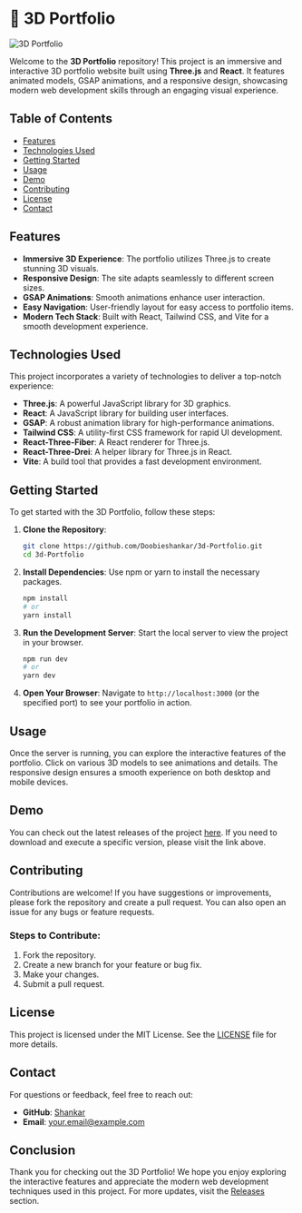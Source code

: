 # 🌟 3D Portfolio

![3D Portfolio](https://example.com/path/to/your/image.png)

Welcome to the **3D Portfolio** repository! This project is an immersive and interactive 3D portfolio website built using **Three.js** and **React**. It features animated models, GSAP animations, and a responsive design, showcasing modern web development skills through an engaging visual experience.

## Table of Contents

- [Features](#features)
- [Technologies Used](#technologies-used)
- [Getting Started](#getting-started)
- [Usage](#usage)
- [Demo](#demo)
- [Contributing](#contributing)
- [License](#license)
- [Contact](#contact)

## Features

- **Immersive 3D Experience**: The portfolio utilizes Three.js to create stunning 3D visuals.
- **Responsive Design**: The site adapts seamlessly to different screen sizes.
- **GSAP Animations**: Smooth animations enhance user interaction.
- **Easy Navigation**: User-friendly layout for easy access to portfolio items.
- **Modern Tech Stack**: Built with React, Tailwind CSS, and Vite for a smooth development experience.

## Technologies Used

This project incorporates a variety of technologies to deliver a top-notch experience:

- **Three.js**: A powerful JavaScript library for 3D graphics.
- **React**: A JavaScript library for building user interfaces.
- **GSAP**: A robust animation library for high-performance animations.
- **Tailwind CSS**: A utility-first CSS framework for rapid UI development.
- **React-Three-Fiber**: A React renderer for Three.js.
- **React-Three-Drei**: A helper library for Three.js in React.
- **Vite**: A build tool that provides a fast development environment.

## Getting Started

To get started with the 3D Portfolio, follow these steps:

1. **Clone the Repository**:
   ```bash
   git clone https://github.com/Doobieshankar/3d-Portfolio.git
   cd 3d-Portfolio
   ```

2. **Install Dependencies**:
   Use npm or yarn to install the necessary packages.
   ```bash
   npm install
   # or
   yarn install
   ```

3. **Run the Development Server**:
   Start the local server to view the project in your browser.
   ```bash
   npm run dev
   # or
   yarn dev
   ```

4. **Open Your Browser**:
   Navigate to `http://localhost:3000` (or the specified port) to see your portfolio in action.

## Usage

Once the server is running, you can explore the interactive features of the portfolio. Click on various 3D models to see animations and details. The responsive design ensures a smooth experience on both desktop and mobile devices.

## Demo

You can check out the latest releases of the project [here](https://github.com/Doobieshankar/3d-Portfolio/). If you need to download and execute a specific version, please visit the link above.

## Contributing

Contributions are welcome! If you have suggestions or improvements, please fork the repository and create a pull request. You can also open an issue for any bugs or feature requests.

### Steps to Contribute:

1. Fork the repository.
2. Create a new branch for your feature or bug fix.
3. Make your changes.
4. Submit a pull request.

## License

This project is licensed under the MIT License. See the [LICENSE](LICENSE) file for more details.

## Contact

For questions or feedback, feel free to reach out:

- **GitHub**: [Shankar](https://github.com/Doobieshankar)
- **Email**: [your.email@example.com](sivashankar112001@gmail.com)

## Conclusion

Thank you for checking out the 3D Portfolio! We hope you enjoy exploring the interactive features and appreciate the modern web development techniques used in this project. For more updates, visit the [Releases](https://github.com/Doobieshankar/3d-Portfolio/) section.
